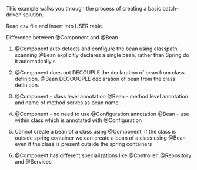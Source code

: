 This example walks you through the process of creating a basic batch-driven solution.

Read csv file and insert into USER table.

Difference between @Component and @Bean<br>

1. @Component auto detects and configure the bean using classpath scanning
   @Bean explicitly declares a single bean, rather than Spring do it automatically.s
   
2. @Component does not DECOUPLE the declaration of bean from class definition.
   @Bean DECOOUPLE declaration of bean from the class definition.
   
3. @Component - class level annotation
   @Bean - method level annotation and name of method serves as bean name.
   
4. @Component - no need to use @Configuration annotation
   @Bean - use within class which is annotated with @Configuration 
   
5. Cannot create a bean of a class using @Component, if the class is outside spring container
we can create a bean of a class using @Bean even if the class is present outside the spring containers

6. @Component has different specializations like @Controller, @Repository and @Services